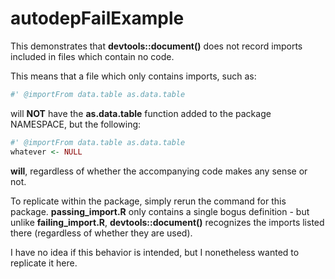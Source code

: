 
<!-- README.md is generated from README.Rmd. Please edit that file -->

# autodepFailExample

This demonstrates that **devtools::document()** does not record imports
included in files which contain no code.

This means that a file which only contains imports, such as:

``` r
#' @importFrom data.table as.data.table
```

will **NOT** have the **as.data.table** function added to the package
NAMESPACE, but the following:

``` r
#' @importFrom data.table as.data.table 
whatever <- NULL
```

**will**, regardless of whether the accompanying code makes any sense or
not.

To replicate within the package, simply rerun the command for this
package. **passing\_import.R** only contains a single bogus definition -
but unlike **failing\_import.R**, **devtools::document()** recognizes
the imports listed there (regardless of whether they are used).

I have no idea if this behavior is intended, but I nonetheless wanted to
replicate it here.

